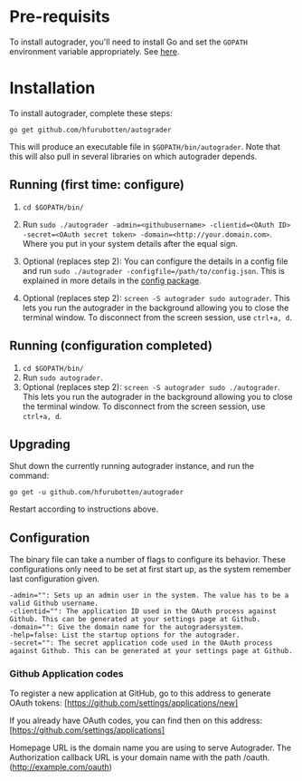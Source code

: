 # Pre-requisits #

To install autograder, you'll need to install Go and set the `GOPATH`
environment variable appropriately. See [here](http://golang.org/doc/install).

# Installation #

To install autograder, complete these steps:

    go get github.com/hfurubotten/autograder

This will produce an executable file in `$GOPATH/bin/autograder`.
Note that this will also pull in several libraries on which autograder depends.

## Running (first time: configure) ##

1. `cd $GOPATH/bin/`
2. Run `sudo ./autograder -admin=<githubusername> -clientid=<OAuth ID> -secret=<OAuth secret token> -domain=<http://your.domain.com>`. Where you put in your system details after the equal sign.

3. Optional (replaces step 2): You can configure the details in a config file and
  run `sudo ./autograder -configfile=/path/to/config.json`. This is explained in
  more details in the [config package](https://github.com/hfurubotten/autograder/tree/master/config).
4. Optional (replaces step 2): `screen -S autograder sudo autograder`. This lets
  you run the autograder in the background allowing you to close the terminal
  window. To disconnect from the screen session, use `ctrl+a, d`.

## Running (configuration completed) ##

1. `cd $GOPATH/bin/`
2. Run `sudo autograder`.
3. Optional (replaces step 2): `screen -S autograder sudo ./autograder`. This lets you run the autograder in the background allowing you to close the terminal window. To disconnect from the screen session, use `ctrl+a, d`.

## Upgrading ##

Shut down the currently running autograder instance, and run the command:

    go get -u github.com/hfurubotten/autograder

Restart according to instructions above.


## Configuration ##

The binary file can take a number of flags to configure its behavior. These
configurations only need to be set at first start up, as the system remember
last configuration given.

	-admin="": Sets up an admin user in the system. The value has to be a valid Github username.
	-clientid="": The application ID used in the OAuth process against Github. This can be generated at your settings page at Github.
	-domain="": Give the domain name for the autogradersystem.
	-help=false: List the startup options for the autograder.
	-secret="": The secret application code used in the OAuth process against Github. This can be generated at your settings page at Github.

### Github Application codes ###

To register a new application at GitHub, go to this address to generate OAuth
tokens: [https://github.com/settings/applications/new]

If you already have OAuth codes, you can find then on this address:
[https://github.com/settings/applications]

Homepage URL is the domain name you are using to serve Autograder.
The Authorization callback URL is your domain name with the path /oauth.
(http://example.com/oauth)
